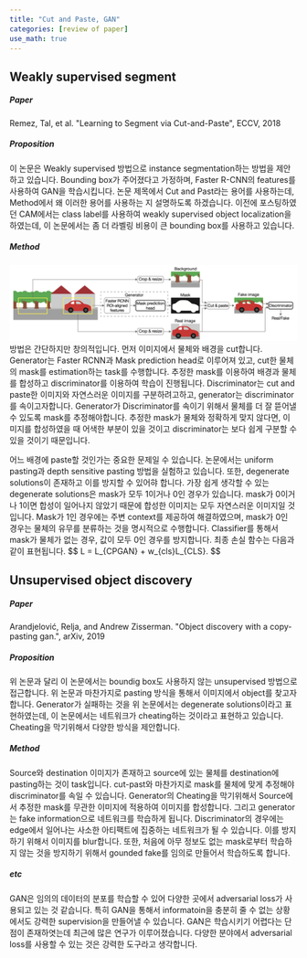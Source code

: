 ```yaml
---
title: "Cut and Paste, GAN"
categories: [review of paper]
use_math: true
---
```


## Weakly supervised segment

##### Paper
Remez, Tal, et al. "Learning to Segment via Cut-and-Paste", ECCV, 2018

##### Proposition
이 논문은 Weakly supervised 방법으로 instance segmentation하는 방법을 제안하고 있습니다. Bounding box가 주어졌다고 가정하며, Faster R-CNN의 
features를 사용하여 GAN을 학습시킵니다. 논문 제목에서 Cut and Past라는 용어를 사용하는데, Method에서 왜 이러한 용어를 사용하는 지 설명하도록 하겠습니다. 
이전에 포스팅하였던 CAM에서는 class label를 사용하여 weakly supervised object localization을 하였는데, 이 논문에서는 좀 더 라벨링 비용이 큰 
bounding box를 사용하고 있습니다.

##### Method
![](/assets/imgs/cut-and-past-gan.png)
방법은 간단하지만 창의적입니다. 먼저 이미지에서 물체와 배경을 cut합니다. Generator는 Faster RCNN과 Mask prediction head로 이루어져 있고, cut한 물체의 
mask를 estimation하는 task를 수행합니다. 추정한 mask를 이용하여 배경과 물체를 합성하고 discriminator를 이용하여 학습이 진행됩니다. Discriminator는 
cut and paste한 이미지와 자연스러운 이미지를 구분하려고하고, generator는 discriminator를 속이고자합니다. Generator가 Discriminator를 속이기 위해서 
물체를 더 잘 뜯어낼 수 있도록 mask를 추정해야합니다. 추정한 mask가 물체와 정확하게 맞지 않다면, 이미지를 합성하였을 때 어색한 부분이 있을 것이고 discriminator는 
보다 쉽게 구분할 수 있을 것이기 때문입니다. 

어느 배경에 paste할 것인가는 중요한 문제일 수 있습니다. 논문에서는 uniform pasting과 depth sensitive pasting 방법을 실험하고 있습니다. 또한, degenerate solutions이 
존재하고 이를 방지할 수 있어햐 합니다. 가장 쉽게 생각할 수 있는 degenerate solutions은 mask가 모두 1이거나 0인 경우가 있습니다. mask가 0이거나 1이면 
합성이 일어나지 않았기 때문에 합성한 이미지는 모두 자연스러운 이미지일 것입니다. Mask가 1인 경우에는 주변 context를 제공하여 해결하였으며, mask가 0인 경우는 
물체의 유무를 분류하는 것을 명시적으로 수행합니다. Classifier를 통해서 mask가 물체가 없는 경우, 값이 모두 0인 경우를 방지합니다. 최종 손실 함수는 다음과 같이 표현됩니다.
\$\$
L = L_{CPGAN} + w_{cls}L_{CLS}.
\$\$ 

## Unsupervised object discovery

##### Paper
Arandjelović, Relja, and Andrew Zisserman. "Object discovery with a copy-pasting gan.", arXiv, 2019

##### Proposition
위 논문과 달리 이 논문에서는 boundig box도 사용하지 않는 unsupervised 방법으로 접근합니다. 위 논문과 마찬가지로 pasting 방식을 통해서 이미지에서 object를
찾고자 합니다. Generator가 실패하는 것을 위 논문에서는 degenerate solutions이라고 표현하였는데, 이 논문에서는 네트워크가 cheating하는 것이라고 표현하고 있습니다. 
Cheating을 막기위해서 다양한 방식을 제안합니다.

##### Method
Source와 destination 이미지가 존재하고 source에 있는 물체를 destination에 pasting하는 것이 task입니다. cut-past와 마찬가지로 mask를 물체에 맞게 
추정해야 discriminator를 속일 수 있습니다. Generator의 Cheating을 막기위해서 Source에서 추정한 mask를 무관한 이미지에 적용하여 이미지를 합성합니다. 그리고 generator는 
fake information으로 네트워크를 학습하게 됩니다. Discriminator의 경우에는 edge에서 일어나는 사소한 아티팩트에 집중하는 네트워크가 될 수 있습니다. 이를 방지하기 
위해서 이미지를 blur합니다. 또한, 처음에 아무 정보도 없는 mask로부터 학습하지 않는 것을 방지하기 위해서 gounded fake를 임의로 만들어서 학습하도록 합니다.

##### etc
GAN은 임의의 데이터의 분포를 학습할 수 있어 다양한 곳에서 adversarial loss가 사용되고 있는 것 같습니다. 특히 GAN을 통해서 informatoin을 충분히 줄 수 없는 상황에서도 
강력한 supervision을 만들어낼 수 있습니다. GAN은 학습시키기 어렵다는 단점이 존재하엿는데 최근에 많은 연구가 이루어졌습니다. 다양한 분야에서 adversarial loss를 사용할 수 있는 것은 
강력한 도구라고 생각합니다. 

 
